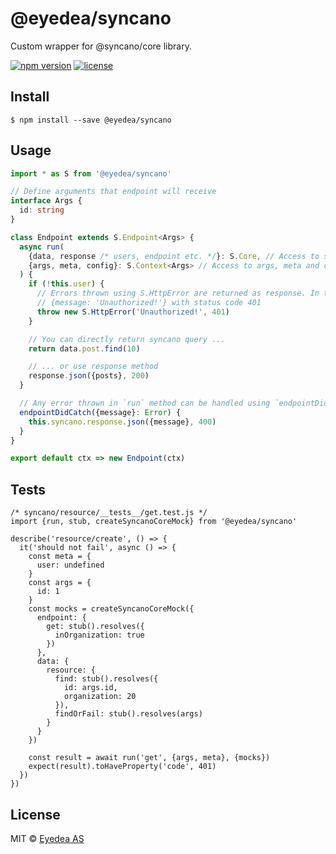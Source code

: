 # @eyedea/syncano

Custom wrapper for @syncano/core library.

[![npm version](https://img.shields.io/npm/v/unswitch.svg)](https://www.npmjs.com/package/unswitch)
[![license](https://img.shields.io/github/license/eyedea-io/syncano.svg)](https://github.com/eyedea-io/syncano/blob/master/LICENSE)

## Install

```
$ npm install --save @eyedea/syncano
```

## Usage

```ts
import * as S from '@eyedea/syncano'

// Define arguments that endpoint will receive
interface Args {
  id: string
}

class Endpoint extends S.Endpoint<Args> {
  async run(
    {data, response /* users, endpoint etc. */}: S.Core, // Access to syncano
    {args, meta, config}: S.Context<Args> // Access to args, meta and config
  ) {
    if (!this.user) {
      // Errors thrown using S.HttpError are returned as response. In this case:
      // {message: 'Unauthorized!'} with status code 401
      throw new S.HttpError('Unauthorized!', 401)
    }

    // You can directly return syncano query ...
    return data.post.find(10)

    // ... or use response method
    response.json({posts}, 200)
  }

  // Any error thrown in `run` method can be handled using `endpointDidCatch` method
  endpointDidCatch({message}: Error) {
    this.syncano.response.json({message}, 400)
  }
}

export default ctx => new Endpoint(ctx)
```

## Tests

```tsx
/* syncano/resource/__tests__/get.test.js */
import {run, stub, createSyncanoCoreMock} from '@eyedea/syncano'

describe('resource/create', () => {
  it('should not fail', async () => {
    const meta = {
      user: undefined
    }
    const args = {
      id: 1
    }
    const mocks = createSyncanoCoreMock({
      endpoint: {
        get: stub().resolves({
          inOrganization: true
        })
      },
      data: {
        resource: {
          find: stub().resolves({
            id: args.id,
            organization: 20
          }),
          findOrFail: stub().resolves(args)
        }
      }
    })

    const result = await run('get', {args, meta}, {mocks})
    expect(result).toHaveProperty('code', 401)
  })
})
```

## License

MIT © <a href="https://eyedea.io">Eyedea AS</a>

